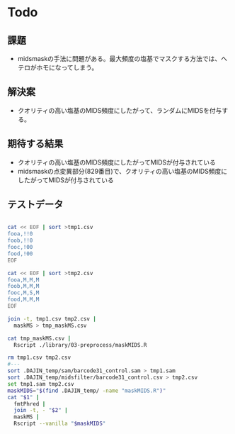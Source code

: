 # Todo

## 課題

+ midsmaskの手法に問題がある。最大頻度の塩基でマスクする方法では、ヘテロがホモになってしまう。

## 解決案

+ クオリティの高い塩基のMIDS頻度にしたがって、ランダムにMIDSを付与する。

## 期待する結果

+ クオリティの高い塩基のMIDS頻度にしたがってMIDSが付与されている
+ midsmaskの点変異部分(829番目)で、クオリティの高い塩基のMIDS頻度にしたがってMIDSが付与されている

## テストデータ

```bash

cat << EOF | sort >tmp1.csv
fooa,!!0
foob,!!0
fooc,!00
food,!00
EOF

cat << EOF | sort >tmp2.csv
fooa,M,M,M
foob,M,M,M
fooc,M,S,M
food,M,M,M
EOF

join -t, tmp1.csv tmp2.csv |
  maskMS > tmp_maskMS.csv

cat tmp_maskMS.csv |
  Rscript ./library/03-preprocess/maskMIDS.R

rm tmp1.csv tmp2.csv
#---
sort .DAJIN_temp/sam/barcode31_control.sam > tmp1.sam
sort .DAJIN_temp/midsfilter/barcode31_control.csv > tmp2.csv
set tmp1.sam tmp2.csv
maskMIDS="$(find .DAJIN_temp/ -name "maskMIDS.R")"
cat "$1" |
  fmtPhred |
  join -t, - "$2" |
  maskMS |
  Rscript --vanilla "$maskMIDS"
```